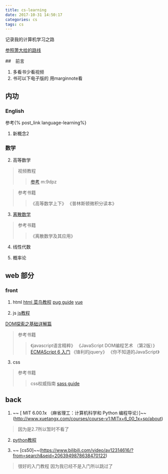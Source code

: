 ```yaml
---
title: cs-learning
date: 2017-10-31 14:50:17
categories: cs
tags: cs
---
```

记录我的计算机学习之路
<!--more-->
[参照萧大给的路线](https://zhuanlan.zhihu.com/p/19959253)

##　前言
1. 多看书少看视频
2. 书可以下电子版的 用marginnote看

## 内功 
### English

参考{% post_link  language-learning%}

1. 新概念2

### 数学
2. 高等数学
> 视频教程
>> [参考](http://pan.baidu.com/s/1o8IEUE2) m:9dpz

> 参考书籍
>> 《高等数学上下》
>> 《普林斯顿微积分读本》

3. [离散数学](https://www.bilibili.com/video/av8020753/?from=search&seid=1484544829326888432)
> 参考书籍
>> 《离散数学及其应用》

4. 线性代数

5. 概率论

## web 部分

### front

1. html
[html 菜鸟教程](http://www.runoob.com/html/html-elements.html)
[pug guide](https://pugjs.org/api/getting-started.html)
[vue](https://cn.vuejs.org/v2/guide/index.html)

2. js
[js教程](https://www.liaoxuefeng.com/wiki/001434446689867b27157e896e74d51a89c25cc8b43bdb3000)

[DOM探索之基础详解篇](https://www.imooc.com/learn/488)

> 参考书籍
>>《javascript语言精粹》
>>《JavaScript DOM编程艺术 （第2版）》
>> [ECMAScript 6 入门](http://es6.ruanyifeng.com/)
>>《锋利的jquery》
>>《你不知道的JavaScript》

3. css
> 参考书籍
>> css权威指南
>> [sass guide](http://sass-lang.com/guide)
## back
1. ~~ [ MIT 6.00.1x （麻省理工：计算机科学和 Python 编程导论）]~~(http://www.xuetangx.com/courses/course-v1:MITx+6_00_1x+sp/about)
> 因为是2.7所以暂时不看了

2. [python教程](https://www.liaoxuefeng.com/wiki/0014316089557264a6b348958f449949df42a6d3a2e542c000)

3. ~~ [cs50]~~(https://www.bilibili.com/video/av12314616/?from=search&seid=2063949878638470122)
> 很好的入门教程 因为我已经不是入门所以跳过了


